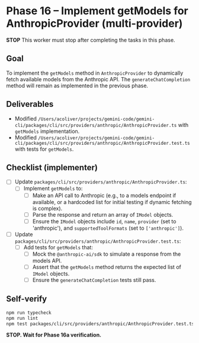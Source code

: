# Phase 16 – Implement getModels for AnthropicProvider (multi-provider)

**STOP**
This worker must stop after completing the tasks in this phase.

## Goal

To implement the `getModels` method in `AnthropicProvider` to dynamically fetch available models from the Anthropic API. The `generateChatCompletion` method will remain as implemented in the previous phase.

## Deliverables

- Modified `/Users/acoliver/projects/gemini-code/gemini-cli/packages/cli/src/providers/anthropic/AnthropicProvider.ts` with `getModels` implementation.
- Modified `/Users/acoliver/projects/gemini-code/gemini-cli/packages/cli/src/providers/anthropic/AnthropicProvider.test.ts` with tests for `getModels`.

## Checklist (implementer)

- [ ] Update `packages/cli/src/providers/anthropic/AnthropicProvider.ts`:
  - [ ] Implement `getModels` to:
    - [ ] Make an API call to Anthropic (e.g., to a models endpoint if available, or a hardcoded list for initial testing if dynamic fetching is complex).
    - [ ] Parse the response and return an array of `IModel` objects.
    - [ ] Ensure the `IModel` objects include `id`, `name`, `provider` (set to 'anthropic'), and `supportedToolFormats` (set to `['anthropic']`).
- [ ] Update `packages/cli/src/providers/anthropic/AnthropicProvider.test.ts`:
  - [ ] Add tests for `getModels` that:
    - [ ] Mock the `@anthropic-ai/sdk` to simulate a response from the models API.
    - [ ] Assert that the `getModels` method returns the expected list of `IModel` objects.
    - [ ] Ensure the `generateChatCompletion` tests still pass.

## Self-verify

```bash
npm run typecheck
npm run lint
npm test packages/cli/src/providers/anthropic/AnthropicProvider.test.ts
```

**STOP. Wait for Phase 16a verification.**
